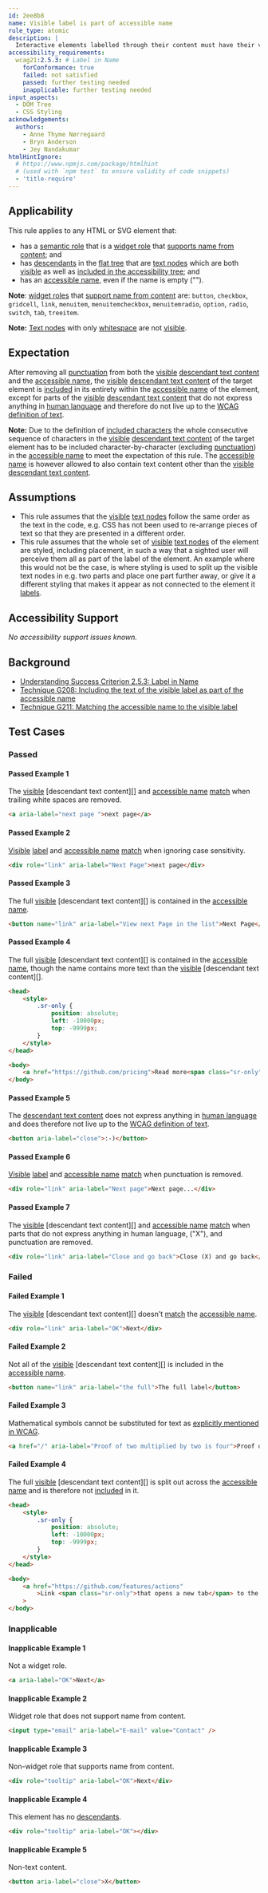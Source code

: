 ```yaml
---
id: 2ee8b8
name: Visible label is part of accessible name
rule_type: atomic
description: |
  Interactive elements labelled through their content must have their visible label as part of their accessible name.
accessibility_requirements:
  wcag21:2.5.3: # Label in Name
    forConformance: true
    failed: not satisfied
    passed: further testing needed
    inapplicable: further testing needed
input_aspects:
  - DOM Tree
  - CSS Styling
acknowledgements:
  authors:
    - Anne Thyme Nørregaard
    - Bryn Anderson
    - Jey Nandakumar
htmlHintIgnore:
  # https://www.npmjs.com/package/htmlhint
  # (used with `npm test` to ensure validity of code snippets)
  - 'title-require'
---
```


## Applicability

This rule applies to any HTML or SVG element that:

- has a [semantic role](#semantic-role) that is a [widget role](https://www.w3.org/TR/wai-aria-1.1/#widget_roles) that [supports name from content](https://www.w3.org/TR/wai-aria-1.1/#namefromcontent); and
- has [descendants](https://dom.spec.whatwg.org/#concept-tree-descendant) in the [flat tree](https://drafts.csswg.org/css-scoping/#flat-tree) that are [text nodes](https://www.w3.org/TR/dom/#text) which are both [visible](#visible) as well as [included in the accessibility tree](#included-in-the-accessibility-tree); and
- has an [accessible name](#accessible-name), even if the name is empty ("").

**Note**: [widget roles](https://www.w3.org/TR/wai-aria-1.1/#widget_roles) that [support name from content](https://www.w3.org/TR/wai-aria-1.1/#namefromcontent) are: `button`, `checkbox`, `gridcell`, `link`, `menuitem`, `menuitemcheckbox`, `menuitemradio`, `option`, `radio`, `switch`, `tab`, `treeitem`.

**Note:** [Text nodes](https://www.w3.org/TR/dom/#text) with only [whitespace](#whitespace) are not [visible](#visible).

## Expectation

After removing all [punctuation](#punctuation) from both the [visible](#visible) [descendant text content](https://dom.spec.whatwg.org/#concept-descendant-text-content) and the [accessible name](#accessible-name), the [visible](#visible) [descendant text content](https://dom.spec.whatwg.org/#concept-descendant-text-content) of the target element is [included](#included-characters) in its entirety within the [accessible name](#accessible-name) of the element, except for parts of the [visible](#visible) [descendant text content](https://dom.spec.whatwg.org/#concept-descendant-text-content) that do not express anything in [human language](https://www.w3.org/TR/WCAG21/#dfn-human-language-s) and therefore do not live up to the [WCAG definition of text](https://www.w3.org/TR/WCAG21/#dfn-text).

**Note:** Due to the definition of [included characters](#included-characters) the whole consecutive sequence of characters in the [visible](#visible) [descendant text content](https://dom.spec.whatwg.org/#concept-descendant-text-content) of the target element has to be included character-by-character (excluding [punctuation](#punctuation)) in the [accessible name](#accessible-name) to meet the expectation of this rule. The [accessible name](#accessible-name) is however allowed to also contain text content other than the [visible](#visible) [descendant text content](https://dom.spec.whatwg.org/#concept-descendant-text-content).

## Assumptions

- This rule assumes that the [visible](#visible) [text nodes](https://www.w3.org/TR/dom/#text) follow the same order as the text in the code, e.g. CSS has not been used to re-arrange pieces of text so that they are presented in a different order.
- This rule assumes that the whole set of [visible](#visible) [text nodes](https://www.w3.org/TR/dom/#text) of the element are styled, including placement, in such a way that a sighted user will perceive them all as part of the label of the element. An example where this would not be the case, is where styling is used to split up the visible text nodes in e.g. two parts and place one part further away, or give it a different styling that makes it appear as not connected to the element it [labels](https://www.w3.org/TR/WCAG21/#dfn-labels).

## Accessibility Support

_No accessibility support issues known._

## Background

- [Understanding Success Criterion 2.5.3: Label in Name](https://www.w3.org/WAI/WCAG21/Understanding/label-in-name.html)
- [Technique G208: Including the text of the visible label as part of the accessible name](https://www.w3.org/WAI/WCAG21/Techniques/general/G208)
- [Technique G211: Matching the accessible name to the visible label](https://www.w3.org/WAI/WCAG21/Techniques/general/G211)

## Test Cases

### Passed

#### Passed Example 1

The [visible][] [descendant text content][] and [accessible name][] [match][] when trailing white spaces are removed.

```html
<a aria-label="next page ">next page</a>
```

#### Passed Example 2

[Visible][] [label][] and [accessible name][] [match][] when ignoring case sensitivity.

```html
<div role="link" aria-label="Next Page">next page</div>
```

#### Passed Example 3

The full [visible][] [descendant text content][] is contained in the [accessible name][].

```html
<button name="link" aria-label="View next Page in the list">Next Page</button>
```

#### Passed Example 4

The full [visible][] [descendant text content][] is contained in the [accessible name][], though the name contains more text than the [visible][] [descendant text content][].

```html
<head>
	<style>
		.sr-only {
			position: absolute;
			left: -10000px;
			top: -9999px;
		}
	</style>
</head>

<body>
	<a href="https://github.com/pricing">Read more<span class="sr-only"> about our pricing</span></a>
</body>
```

#### Passed Example 5

The [descendant text content](https://dom.spec.whatwg.org/#concept-descendant-text-content) does not express anything in [human language](https://www.w3.org/TR/WCAG21/#dfn-human-language-s) and does therefore not live up to the [WCAG definition of text](https://www.w3.org/TR/WCAG21/#dfn-text).

```html
<button aria-label="close">:-)</button>
```

#### Passed Example 6

[Visible][] [label][] and [accessible name][] [match][] when punctuation is removed.

```html
<div role="link" aria-label="Next page">Next page...</div>
```

#### Passed Example 7

The [visible][] [descendant text content][] and [accessible name][] [match][] when parts that do not express anything in human language, ("X"), and punctuation are removed.

```html
<div role="link" aria-label="Close and go back">Close (X) and go back</div>
```

### Failed

#### Failed Example 1

The [visible][] [descendant text content][] doesn't [match][] the [accessible name][].

```html
<div role="link" aria-label="OK">Next</div>
```

#### Failed Example 2

Not all of the [visible][] [descendant text content][] is included in the [accessible name][].

```html
<button name="link" aria-label="the full">The full label</button>
```

#### Failed Example 3

Mathematical symbols cannot be substituted for text as [explicitly mentioned in WCAG](https://www.w3.org/WAI/WCAG21/Understanding/label-in-name#mathematical-expressions-and-formulae).

```html
<a href="/" aria-label="Proof of two multiplied by two is four">Proof of 2&times;2=4</a>
```

#### Failed Example 4

The full [visible][] [descendant text content][] is split out across the [accessible name][] and is therefore not [included](#included-characters) in it.

```html
<head>
	<style>
		.sr-only {
			position: absolute;
			left: -10000px;
			top: -9999px;
		}
	</style>
</head>

<body>
	<a href="https://github.com/features/actions"
		>Link <span class="sr-only">that opens a new tab</span> to the homepage</a
	>
</body>
```

### Inapplicable

#### Inapplicable Example 1

Not a widget role.

```html
<a aria-label="OK">Next</a>
```

#### Inapplicable Example 2

Widget role that does not support name from content.

```html
<input type="email" aria-label="E-mail" value="Contact" />
```

#### Inapplicable Example 3

Non-widget role that supports name from content.

```html
<div role="tooltip" aria-label="OK">Next</div>
```

#### Inapplicable Example 4

This element has no [descendants](https://dom.spec.whatwg.org/#concept-tree-descendant).

```html
<div role="tooltip" aria-label="OK"></div>
```

#### Inapplicable Example 5

Non-text content.

```html
<button aria-label="close">X</button>
```

[accessible name]: #accessible-name 'Definition of accessible name'
[visible]: #visible 'Definition of visible'
[label]: https://www.w3.org/TR/WCAG21/#dfn-labels 'Definition of label'
[match]: #matching-characters 'Definition of matching characters'
